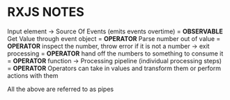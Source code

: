 # RXJS NOTES
Input element -> Source Of Events (emits events overtime) = <strong>OBSERVABLE</strong>
Get Value through event object = <strong>OPERATOR</strong> 
Parse number out of value = <strong>OPERATOR</strong> 
inspect the number, throw error if it is not a number -> exit processing = <strong>OPERATOR</strong> 
hand off the numbers to something to consume it = <strong>OPERATOR</strong> 
function -> Processing pipeline (individual processing steps) = <strong>OPERATOR</strong> 
Operators can take in values and transform them or perform actions with them

All the above are referred to as pipes